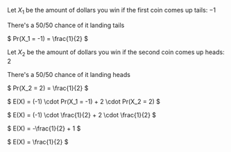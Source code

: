 Let $X_1$ be the amount of dollars you win if the first coin comes up tails: $-1$

There's a 50/50 chance of it landing tails

$ Pr(X_1 = -1) = \frac{1}{2} $

Let $X_2$ be the amount of dollars you win if the second coin comes up heads: $2$

There's a 50/50 chance of it landing heads

$ Pr(X_2 = 2) = \frac{1}{2} $

$ E(X) = (-1) \cdot Pr(X_1 = -1) + 2 \cdot Pr(X_2 = 2) $

$ E(X) = (-1) \cdot \frac{1}{2} + 2 \cdot \frac{1}{2} $

$ E(X) = -\frac{1}{2} + 1 $

$ E(X) = \frac{1}{2} $
